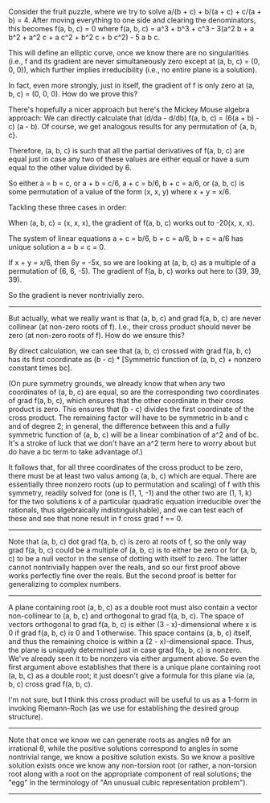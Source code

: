 Consider the fruit puzzle, where we try to solve a/(b + c) + b/(a + c) + c/(a + b) = 4. After moving everything to one side and clearing the denominators, this becomes f(a, b, c) = 0 where f(a, b, c) = a^3 + b^3 + c^3 - 3(a^2 b + a b^2 + a^2 c + a c^2 + b^2 c + b c^2) - 5 a b c.

This will define an elliptic curve, once we know there are no singularities (i.e., f and its gradient are never simultaneously zero except at (a, b, c) = (0, 0, 0)), which further implies irreducibility (i.e., no entire plane is a solution).

In fact, even more strongly, just in itself, the gradient of f is only zero at (a, b, c) = (0, 0, 0). How do we prove this?

There's hopefully a nicer approach but here's the Mickey Mouse algebra approach: We can directly calculate that (d/da - d/db) f(a, b, c) = (6(a + b) - c) (a - b). Of course, we get analogous results for any permutation of {a, b, c}.

Therefore, (a, b, c) is such that all the partial derivatives of f(a, b, c) are equal just in case any two of these values are either equal or have a sum equal to the other value divided by 6.

So either a = b = c, or a + b = c/6, a + c = b/6, b + c = a/6, or (a, b, c) is some permutation of a value of the form (x, x, y) where x + y = x/6.

Tackling these three cases in order:

When (a, b, c) = (x, x, x), the gradient of f(a, b, c) works out to -20(x, x, x).

The system of linear equations a + c = b/6, b + c = a/6, b + c = a/6 has unique solution a = b = c = 0.

If x + y = x/6, then 6y = -5x, so we are looking at (a, b, c) as a multiple of a permutation of (6, 6, -5). The gradient of f(a, b, c) works out here to (39, 39, 39).

So the gradient is never nontrivially zero.

----

But actually, what we really want is that (a, b, c) and grad f(a, b, c) are never collinear (at non-zero roots of f). I.e., their cross product should never be zero (at non-zero roots of f). How do we ensure this?

By direct calculation, we can see that (a, b, c) crossed with grad f(a, b, c) has its first coordinate as (b - c) * \[Symmetric function of (a, b, c) + nonzero constant times bc\].

(On pure symmetry grounds, we already know that when any two coordinates of (a, b, c) are equal, so are the corresponding two coordinates of grad f(a, b, c), which ensures that the other coordinate in their cross product is zero. This ensures that (b - c) divides the first coordinate of the cross product. The remaining factor will have to be symmetric in b and c and of degree 2; in general, the difference between this and a fully symmetric function of (a, b, c) will be a linear combination of a^2 and of bc. It's a stroke of luck that we don't have an a^2 term here to worry about but do have a bc term to take advantage of.)

It follows that, for all three coordinates of the cross product to be zero, there must be at least two valus among (a, b, c) which are equal. There are essentially three nonzero roots (up to permutation and scaling) of f with this symmetry, readily solved for (one is (1, 1, -1) and the other two are (1, 1, k) for the two solutions k of a particular quadratic equation irreducible over the rationals, thus algebraically indistinguishable), and we can test each of these and see that none result in f cross grad f == 0.

----

Note that (a, b, c) dot grad f(a, b, c) is zero at roots of f, so the only way grad f(a, b, c) could be a multiple of (a, b, c) is to either be zero or for (a, b, c) to be a null vector in the sense of dotting with itself to zero. The latter cannot nontrivially happen over the reals, and so our first proof above works perfectly fine over the reals. But the second proof is better for generalizing to complex numbers.

----

A plane containing root (a, b, c) as a double root must also contain a vector non-collinear to (a, b, c) and orthogonal to grad f(a, b, c). The space of vectors orthogonal to grad f(a, b, c) is either (3 - x)-dimensional where x is 0 if grad f(a, b, c) is 0 and 1 otherwise. This space contains (a, b, c) itself, and thus the remaining choice is within a (2 - x)-dimensional space. Thus, the plane is uniquely determined just in case grad f(a, b, c) is nonzero. We've already seen it to be nonzero via either argument above. So even the first argument above establishes that there is a unique plane containing root (a, b, c) as a double root; it just doesn't give a formula for this plane via (a, b, c) cross grad f(a, b, c).

I'm not sure, but I think this cross product will be useful to us as a 1-form in invoking Riemann-Roch (as we use for establishing the desired group structure).

-----

Note that once we know we can generate roots as angles nθ for an irrational θ, while the positive solutions correspond to angles in some nontrivial range, we know a positive solution exists. So we know a positive solution exists once we know any non-torsion root (or rather, a non-torsion root along with a root on the appropriate component of real solutions; the "egg" in the terminology of "An unusual cubic representation problem").

-----